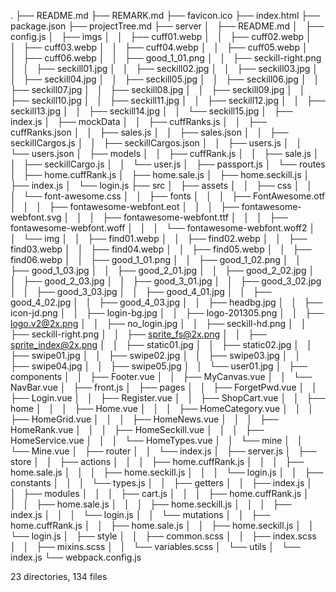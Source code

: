 .
├── README.md
├── REMARK.md
├── favicon.ico
├── index.html
├── package.json
├── projectTree.md
├── server
│   ├── README.md
│   ├── config.js
│   ├── imgs
│   │   ├── cuff01.webp
│   │   ├── cuff02.webp
│   │   ├── cuff03.webp
│   │   ├── cuff04.webp
│   │   ├── cuff05.webp
│   │   ├── cuff06.webp
│   │   ├── good_1_01.png
│   │   ├── seckill-right.png
│   │   ├── seckill01.jpg
│   │   ├── seckill02.jpg
│   │   ├── seckill03.jpg
│   │   ├── seckill04.jpg
│   │   ├── seckill05.jpg
│   │   ├── seckill06.jpg
│   │   ├── seckill07.jpg
│   │   ├── seckill08.jpg
│   │   ├── seckill09.jpg
│   │   ├── seckill10.jpg
│   │   ├── seckill11.jpg
│   │   ├── seckill12.jpg
│   │   ├── seckill13.jpg
│   │   ├── seckill14.jpg
│   │   └── seckill15.jpg
│   ├── index.js
│   ├── mockData
│   │   ├── cuffRanks.js
│   │   ├── cuffRanks.json
│   │   ├── sales.js
│   │   ├── sales.json
│   │   ├── seckillCargos.js
│   │   ├── seckillCargos.json
│   │   ├── users.js
│   │   └── users.json
│   ├── models
│   │   ├── cuffRank.js
│   │   ├── sale.js
│   │   ├── seckillCargo.js
│   │   └── user.js
│   ├── passport.js
│   └── routes
│       ├── home.cuffRank.js
│       ├── home.sale.js
│       ├── home.seckill.js
│       ├── index.js
│       └── login.js
├── src
│   ├── assets
│   │   ├── css
│   │   │   └── font-awesome.css
│   │   ├── fonts
│   │   │   ├── FontAwesome.otf
│   │   │   ├── fontawesome-webfont.eot
│   │   │   ├── fontawesome-webfont.svg
│   │   │   ├── fontawesome-webfont.ttf
│   │   │   ├── fontawesome-webfont.woff
│   │   │   └── fontawesome-webfont.woff2
│   │   └── img
│   │       ├── find01.webp
│   │       ├── find02.webp
│   │       ├── find03.webp
│   │       ├── find04.webp
│   │       ├── find05.webp
│   │       ├── find06.webp
│   │       ├── good_1_01.png
│   │       ├── good_1_02.png
│   │       ├── good_1_03.jpg
│   │       ├── good_2_01.jpg
│   │       ├── good_2_02.jpg
│   │       ├── good_2_03.jpg
│   │       ├── good_3_01.jpg
│   │       ├── good_3_02.jpg
│   │       ├── good_3_03.jpg
│   │       ├── good_4_01.jpg
│   │       ├── good_4_02.jpg
│   │       ├── good_4_03.jpg
│   │       ├── headbg.jpg
│   │       ├── icon-jd.png
│   │       ├── login-bg.jpg
│   │       ├── logo-201305.png
│   │       ├── logo.v2@2x.png
│   │       ├── no_login.jpg
│   │       ├── seckill-hd.png
│   │       ├── seckill-right.png
│   │       ├── sprite_fs@2x.png
│   │       ├── sprite_index@2x.png
│   │       ├── static01.jpg
│   │       ├── static02.jpg
│   │       ├── swipe01.jpg
│   │       ├── swipe02.jpg
│   │       ├── swipe03.jpg
│   │       ├── swipe04.jpg
│   │       ├── swipe05.jpg
│   │       └── user01.jpg
│   ├── components
│   │   ├── Footer.vue
│   │   ├── MyCanvas.vue
│   │   └── NavBar.vue
│   ├── front.js
│   ├── pages
│   │   ├── ForgetPwd.vue
│   │   ├── Login.vue
│   │   ├── Register.vue
│   │   ├── ShopCart.vue
│   │   ├── home
│   │   │   ├── Home.vue
│   │   │   ├── HomeCategory.vue
│   │   │   ├── HomeGrid.vue
│   │   │   ├── HomeNews.vue
│   │   │   ├── HomeRank.vue
│   │   │   ├── HomeSeckill.vue
│   │   │   ├── HomeService.vue
│   │   │   └── HomeTypes.vue
│   │   └── mine
│   │       └── Mine.vue
│   ├── router
│   │   └── index.js
│   ├── server.js
│   ├── store
│   │   ├── actions
│   │   │   ├── home.cuffRank.js
│   │   │   ├── home.sale.js
│   │   │   ├── home.seckill.js
│   │   │   └── login.js
│   │   ├── constants
│   │   │   └── types.js
│   │   ├── getters
│   │   ├── index.js
│   │   ├── modules
│   │   │   ├── cart.js
│   │   │   ├── home.cuffRank.js
│   │   │   ├── home.sale.js
│   │   │   ├── home.seckill.js
│   │   │   ├── index.js
│   │   │   └── login.js
│   │   └── mutations
│   │       ├── home.cuffRank.js
│   │       ├── home.sale.js
│   │       ├── home.seckill.js
│   │       └── login.js
│   ├── style
│   │   ├── common.scss
│   │   ├── index.scss
│   │   ├── mixins.scss
│   │   └── variables.scss
│   └── utils
│       └── index.js
└── webpack.config.js

23 directories, 134 files
